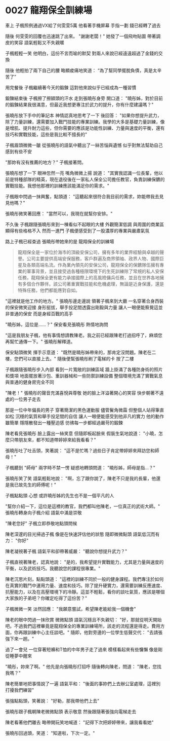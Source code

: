 # 0027 龍翔保全訓練場

車上
子楓照例通過VX給了何雯雯5萬
他看著手機屏幕
手指一劃
錢已經轉了過去

隨後
何雯雯的回覆也迅速跳了出來。
"謝謝老闆！"
她發了一個飛吻貼圖
帶著調皮的笑容
語氣輕鬆又不失親暱

子楓輕輕一笑
他明白，這份不言而喻的默契
對兩人來說已經遠遠超過了金錢的交換

隨後
他輕拍了兩下自己的腰
略顯痠痛地笑道：
“為了幫同學擺脫負債，真是太辛苦了”

用完餐後
子楓繼續著今天的鍛鍊
這對他來說似乎已經成為一種習慣

鍛鍊結束後
子楓擦了擦額頭的汗水
走到張曉彤身旁
開口道：
"曉彤姊，對於目前的鍛鍊結果我很滿意，但最近我想更專注於武力的提升，你有什麼建議嗎？"

張曉彤放下手中的筆記本
神情認真地思考了一下
後回答：
"如果你想提升武力，除了力量訓練，還需要加入戰鬥技能的專業訓練。我學的大多是基礎力量訓練，像是增肌、提升耐力這些，但你需要的應該是功能性訓練、力量與速度的平衡，還有技巧和實戰技能，這些是我比較不擅長的"

子楓眉頭微微一皺
從張曉彤的語氣中聽出了一絲苦惱與遺憾
似乎對無法幫助自己感到有些不安

"那妳有沒有推薦的地方？"
子楓接著問。

張曉彤想了一下
眼神忽然一亮
嘴角微微上揚
說道：
"其實我認識一位長輩，他以前是特種部隊的精英，現在退役後在一家私人保全公司擔任教官，負責訓練保鑣的實戰技能。我想他那裡的訓練應該能滿足你的需求。"

子楓眼中閃過一抹興奮，點頭道：
"這聽起來很符合我目前的需求，妳能帶我去見見他嗎？"

張曉彤微笑著回應：
"當然可以，我現在就幫你安排。"

不久後
子楓跟隨張曉彤來到一棟看似不起眼的大樓
外觀簡潔低調
與周圍的商業區顯得有些格格不入
然而一進門
子楓便感受到了一股濃厚的專業與嚴肅氣氛

路上子楓已經查過
張曉彤帶她來的是
龍翔保全的訓練場

> 龍翔保全是一家位於海市的頂級安保公司，擁有多年的業界經驗與卓越的聲譽。公司主要提供高端安保服務，客戶群遍及商界領袖、政界人物、國際巨星及各類高端名流。作為業內領先的安保公司，龍翔保全的保鑣隊伍擁有專業的軍事背景，並且接受過各種極限環境下的生死訓練除了常規的私人安保任務，龍翔保全更有能力承接國際上的高風險傭兵任務，並且在世界各地擁有多個合作夥伴。該公司著重實戰技能和危機處理，無論是近身保護，還是特殊任務，他們都能應對自如。
> 

"這裡就是他工作的地方。"
張曉彤邊走邊說
領著子楓來到大廳
一名穿著合身西裝的保安微笑迎接
身形挺拔，舉手投足間透露出剛毅與力量
讓人一眼便能察覺這並非普通的保安
而是身經百戰的高手

"曉彤姊，這位是……？"
保安看見張曉彤
熱情地詢問

"這是我朋友子楓，他有事情想請教陳老。我之前已經跟陳老打過招呼了，麻煩您再幫忙通傳一下。"
張曉彤解釋道。

保安點頭微笑
揮手示意道：
"既然是曉彤姊帶來的，那肯定沒問題。陳老在二樓，您們可以直接上去。"
隨後便幫張曉彤刷了電梯的卡
按了二樓

子楓跟隨張曉彤步入內部
看到一片寬敞的訓練區域
牆上掛滿了各種防身術的照片和獎項
地面擺放著沙包、重訓器械和一些防禦訓練設備
整個環境充滿了實戰氣息
與普通的健身房完全不同

"陳老！"
張曉彤的聲音充滿喜悅與尊敬
她的臉上洋溢著開心的笑容
快步朝著不遠處的一位男子走去

那是一位中年偏長的男子
穿著簡潔的黑色運動服
儘管鬢角微霜
但整個人站得筆直如松
沉穩的氣質和舉手投足間的自信
讓人一眼便能感受到他非凡的實力
他的動作雖簡單
隱隱散發出一種壓迫感
彷彿每一步都經過嚴苛的鍛鍊

陳老看見張曉彤
臉上露出一絲笑意
但隨即板起臉來
假裝生氣地說道：
"小曉，怎麼只帶朋友來，都不知道帶婷婷來給我看看？"

張曉彤吐了吐舌頭，笑著說：
"這不是忙嗎？過些日子肯定帶婷婷來拜訪您和師母！"

子楓聽到 "師母" 兩字時不禁一愣
疑惑地轉頭問道：
"曉彤姊，師母是指...？"

張曉彤笑了笑
語氣輕鬆地說：
"啊，忘了跟你說了，陳老不只是我的長輩，他還是我已故先生的師傅呢！"

子楓點點頭
心想
或許曉彤姊的先生也不是一個平凡的人

"幫你介紹一下，這位是這裡的教官，我們都叫他陳老，一位真正的武術大師。"
張曉彤轉身向子楓介紹
語氣中滿是崇敬

"陳老您好"
子楓立即恭敬地點頭問候

陳老深邃的目光掃過子楓
像是在快速評估他的狀態
隨即微微點頭
語氣低沉而有力：
"你好"

陳老凝視著子楓
語氣平和卻帶著威嚴：
"聽說你想提升武力？"

子楓直視著陳老，認真地說：
"是的，我希望提升實戰能力，尤其是力量與速度的平衡，以及武術技巧。我聽說您的課程很專業。"

陳老沉思片刻，點點頭道：
"這裡的訓練不同於一般的健身課程。我們專注於如何在真實的戰鬥中運用力量、速度和技巧。除了提升硬實力，還需要訓練反應速度、抗壓能力，以及在高壓環境下的冷靜。這並不輕鬆，看你的談吐氣質，應該是哪個大家族的子弟吧？你確定吃得了這份苦？"

子楓微微一笑
淡然回應：
"我願意嘗試，希望陳老能給我一個機會"

陳老的眼中閃過一抹欣賞
微微點頭
語氣沉穩且不失親切：
"好，那就從明天開始吧。不過我們這裡畢竟是龍翔保全的專業訓練場所，該走的流程還是得走。費用方面，你再跟訓練中心主任談吧。"
隨即，他對旁邊的一位學生低聲交代：
"去請張強下來一趟。"

過了一會兒
一位穿著短褲和T恤的中年男子走了過來
模樣看起來有些慵懶
像是剛從睡夢中醒來

"曉彤，妳來了啊。"
他先是向張曉彤打招呼
隨後轉向陳老，問道：
"陳老，您找我嗎？"

陳老簡單地把事情說了一遍
語氣平和：
"後面的事妳們上去辦公室處理，這裡別打擾我們練習"

張強點點頭，笑著說：
"好勒，那我帶他們上去"

張曉彤跟子楓朝陳老微微點頭
表示敬意
然後跟隨著張強向電梯走去

陳老看著他們離去
略帶開玩笑地喊道：
"記得下次把婷婷帶來，讓我看看她"

張曉彤回過頭，笑道：
"知道啦，下次一定。"